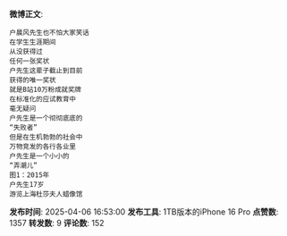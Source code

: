 **微博正文**: 
```
户晨风先生也不怕大家笑话
在学生生涯期间
从没获得过
任何一张奖状
户先生这辈子截止到目前
获得的唯一奖状
就是B站10万粉成就奖牌
在标准化的应试教育中
毫无疑问
户先生是一个彻彻底底的
“失败者”
但是在生机勃勃的社会中
万物竞发的各行各业里
户先生是一个小小的
“弄潮儿”
图1：2015年
户先生17岁
游览上海杜莎夫人蜡像馆
```
**发布时间**: 2025-04-06 16:53:00
**发布工具**: 1TB版本的iPhone 16 Pro
**点赞数**: 1357
**转发数**: 9
**评论数**: 152
